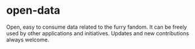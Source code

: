 # open-data
Open, easy to consume data related to the furry fandom. It can be freely used by other applications and initiatives. Updates and new contributions always welcome.
